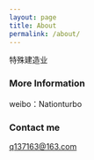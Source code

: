 ```yaml
---
layout: page
title: About
permalink: /about/
---
```


特殊建造业
### More Information

weibo：Nationturbo

### Contact me

[q137163@163.com](mailto:q137163@163.com)
